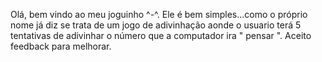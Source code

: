 Olá, bem vindo ao meu joguinho ^-^. Ele é bem simples...como o próprio nome já diz se trata de um jogo de adivinhação aonde o usuario terá 5 tentativas de adivinhar o número que a computador ira " pensar ". Aceito feedback para melhorar.
